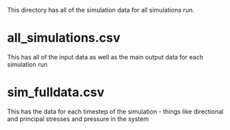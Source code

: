 This directory has all of the simulation data for all simulations run. 

# all_simulations.csv
This has all of the input data as well as the main output data for each simulation run

# sim<xxxxx>_fulldata.csv
This has the data for each timestep of the simulation - things like directional and principal stresses and pressure in the system